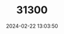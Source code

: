 ---
title: "31300"
category: "Viburnum stellatotomentosum"
draft: false
date: 2024-02-22 13:03:50
languages:
  Spanish; Castilian: ["Curá", "Surá", "Carais"]
---